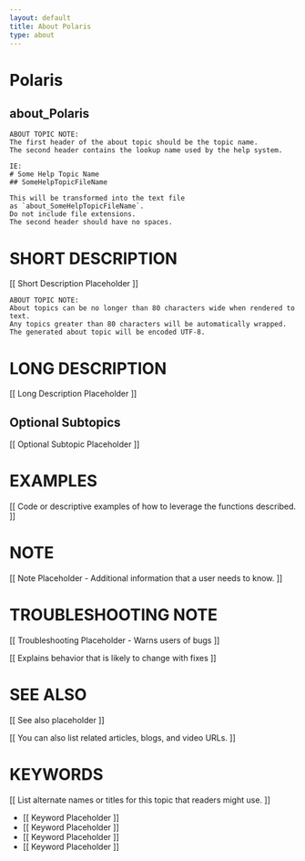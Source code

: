 ```yaml
---
layout: default
title: About Polaris
type: about
---
```


# Polaris

## about_Polaris

```
ABOUT TOPIC NOTE:
The first header of the about topic should be the topic name.
The second header contains the lookup name used by the help system.

IE:
# Some Help Topic Name
## SomeHelpTopicFileName

This will be transformed into the text file
as `about_SomeHelpTopicFileName`.
Do not include file extensions.
The second header should have no spaces.
```

# SHORT DESCRIPTION

[[ Short Description Placeholder ]]

```
ABOUT TOPIC NOTE:
About topics can be no longer than 80 characters wide when rendered to text.
Any topics greater than 80 characters will be automatically wrapped.
The generated about topic will be encoded UTF-8.
```

# LONG DESCRIPTION

[[ Long Description Placeholder ]]

## Optional Subtopics

[[ Optional Subtopic Placeholder ]]

# EXAMPLES

[[ Code or descriptive examples of how to leverage the functions described. ]]

# NOTE

[[ Note Placeholder - Additional information that a user needs to know. ]]

# TROUBLESHOOTING NOTE

[[ Troubleshooting Placeholder - Warns users of bugs ]]

[[ Explains behavior that is likely to change with fixes ]]

# SEE ALSO

[[ See also placeholder ]]

[[ You can also list related articles, blogs, and video URLs. ]]

# KEYWORDS

[[ List alternate names or titles for this topic that readers might use. ]]

-   [[ Keyword Placeholder ]]
-   [[ Keyword Placeholder ]]
-   [[ Keyword Placeholder ]]
-   [[ Keyword Placeholder ]]
